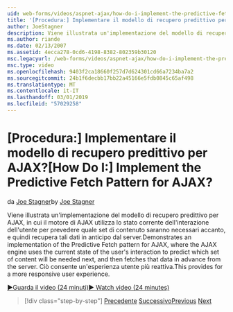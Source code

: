 ```yaml
---
uid: web-forms/videos/aspnet-ajax/how-do-i-implement-the-predictive-fetch-pattern-for-ajax
title: '[Procedura:] Implementare il modello di recupero predittivo per AJAX? | Microsoft Docs'
author: JoeStagner
description: Viene illustrata un'implementazione del modello di recupero predittivo per AJAX, in cui il motore di AJAX utilizza lo stato corrente dell'interazione dell'utente per stimare eriore a...
ms.author: riande
ms.date: 02/13/2007
ms.assetid: 4ecca278-0cd6-4198-8382-802359b30120
msc.legacyurl: /web-forms/videos/aspnet-ajax/how-do-i-implement-the-predictive-fetch-pattern-for-ajax
msc.type: video
ms.openlocfilehash: 9403f2ca18660f257d7d624301cd66a7234ba7a2
ms.sourcegitcommit: 24b1f6decbb17bb22a45166e5fdb0845c65af498
ms.translationtype: MT
ms.contentlocale: it-IT
ms.lasthandoff: 03/01/2019
ms.locfileid: "57029258"
---
```

<a name="how-do-i-implement-the-predictive-fetch-pattern-for-ajax"></a><span data-ttu-id="70f4a-104">[Procedura:] Implementare il modello di recupero predittivo per AJAX?</span><span class="sxs-lookup"><span data-stu-id="70f4a-104">[How Do I:] Implement the Predictive Fetch Pattern for AJAX?</span></span>
====================
<span data-ttu-id="70f4a-105">da [Joe Stagner](https://github.com/JoeStagner)</span><span class="sxs-lookup"><span data-stu-id="70f4a-105">by [Joe Stagner](https://github.com/JoeStagner)</span></span>

<span data-ttu-id="70f4a-106">Viene illustrata un'implementazione del modello di recupero predittivo per AJAX, in cui il motore di AJAX utilizza lo stato corrente dell'interazione dell'utente per prevedere quale set di contenuto saranno necessari accanto, e quindi recupera tali dati in anticipo dal server.</span><span class="sxs-lookup"><span data-stu-id="70f4a-106">Demonstrates an implementation of the Predictive Fetch pattern for AJAX, where the AJAX engine uses the current state of the user's interaction to predict which set of content will be needed next, and then fetches that data in advance from the server.</span></span> <span data-ttu-id="70f4a-107">Ciò consente un'esperienza utente più reattiva.</span><span class="sxs-lookup"><span data-stu-id="70f4a-107">This provides for a more responsive user experience.</span></span>

[<span data-ttu-id="70f4a-108">&#9654;Guarda il video (24 minuti)</span><span class="sxs-lookup"><span data-stu-id="70f4a-108">&#9654; Watch video (24 minutes)</span></span>](https://channel9.msdn.com/Blogs/ASP-NET-Site-Videos/how-do-i-implement-the-predictive-fetch-pattern-for-ajax)

> [!div class="step-by-step"]
> <span data-ttu-id="70f4a-109">[Precedente](how-do-i-use-the-aspnet-ajax-timer-control.md)
> [Successivo](how-do-i-implement-the-ajax-paging-pattern.md)</span><span class="sxs-lookup"><span data-stu-id="70f4a-109">[Previous](how-do-i-use-the-aspnet-ajax-timer-control.md)
[Next](how-do-i-implement-the-ajax-paging-pattern.md)</span></span>
